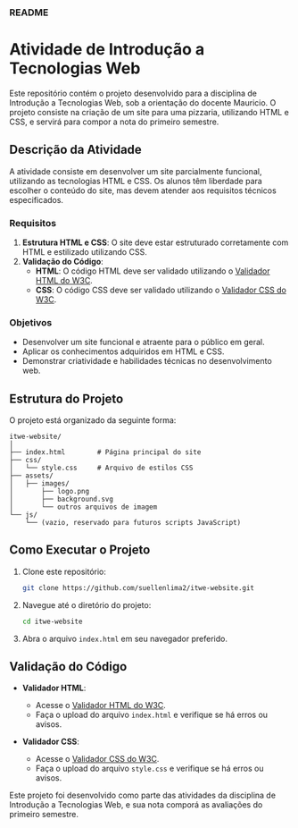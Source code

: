 ### README

# Atividade de Introdução a Tecnologias Web

Este repositório contém o projeto desenvolvido para a disciplina de Introdução a Tecnologias Web, sob a orientação do docente Mauricio. O projeto consiste na criação de um site para uma pizzaria, utilizando HTML e CSS, e servirá para compor a nota do primeiro semestre.

## Descrição da Atividade

A atividade consiste em desenvolver um site parcialmente funcional, utilizando as tecnologias HTML e CSS. Os alunos têm liberdade para escolher o conteúdo do site, mas devem atender aos requisitos técnicos especificados. 

### Requisitos

1. **Estrutura HTML e CSS**: O site deve estar estruturado corretamente com HTML e estilizado utilizando CSS.
2. **Validação do Código**:
   - **HTML**: O código HTML deve ser validado utilizando o [Validador HTML do W3C](https://validator.w3.org/#validate_by_uri+with_options).
   - **CSS**: O código CSS deve ser validado utilizando o [Validador CSS do W3C](https://jigsaw.w3.org/css-validator/validator.html.pt-BR).

### Objetivos

- Desenvolver um site funcional e atraente para o público em geral.
- Aplicar os conhecimentos adquiridos em HTML e CSS.
- Demonstrar criatividade e habilidades técnicas no desenvolvimento web.

## Estrutura do Projeto

O projeto está organizado da seguinte forma:

```
itwe-website/
│
├── index.html        # Página principal do site
├── css/
│   └── style.css     # Arquivo de estilos CSS
├── assets/
│   ├── images/
│       ├── logo.png
│       ├── background.svg
│       └── outros arquivos de imagem
└── js/
    └── (vazio, reservado para futuros scripts JavaScript)
```

## Como Executar o Projeto

1. Clone este repositório:
    ```sh
    git clone https://github.com/suellenlima2/itwe-website.git
    ```
2. Navegue até o diretório do projeto:
    ```sh
    cd itwe-website
    ```
3. Abra o arquivo `index.html` em seu navegador preferido.

## Validação do Código

- **Validador HTML**:
  - Acesse o [Validador HTML do W3C](https://validator.w3.org/#validate_by_uri+with_options).
  - Faça o upload do arquivo `index.html` e verifique se há erros ou avisos.
  
- **Validador CSS**:
  - Acesse o [Validador CSS do W3C](https://jigsaw.w3.org/css-validator/validator.html.pt-BR).
  - Faça o upload do arquivo `style.css` e verifique se há erros ou avisos.


Este projeto foi desenvolvido como parte das atividades da disciplina de Introdução a Tecnologias Web, e sua nota comporá as avaliações do primeiro semestre.